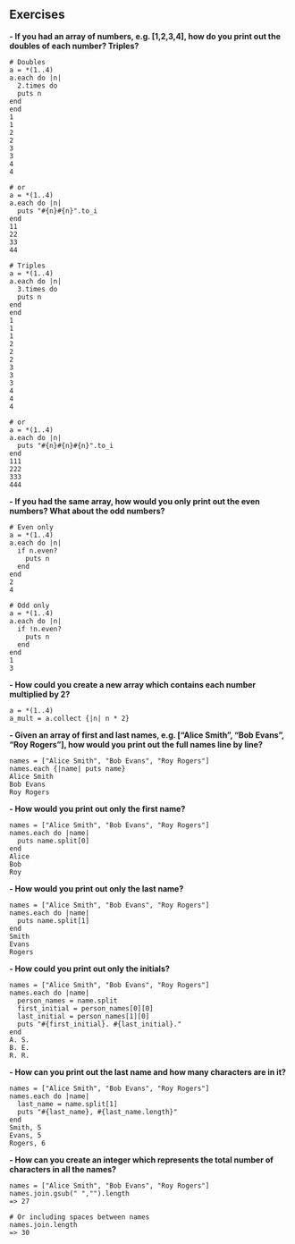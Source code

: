 ## Exercises

**- If you had an array of numbers, e.g. [1,2,3,4], how do you print out the doubles of each number? Triples?**
```
# Doubles
a = *(1..4)
a.each do |n|
  2.times do
  puts n
end
end
1
1
2
2
3
3
4
4

# or
a = *(1..4)
a.each do |n|
  puts "#{n}#{n}".to_i
end
11
22
33
44

# Triples
a = *(1..4)
a.each do |n|
  3.times do
  puts n
end
end
1
1
1
2
2
2
3
3
3
4
4
4

# or
a = *(1..4)
a.each do |n|
  puts "#{n}#{n}#{n}".to_i
end
111
222
333
444
```

**- If you had the same array, how would you only print out the even numbers? What about the odd numbers?**

```
# Even only
a = *(1..4)
a.each do |n|
  if n.even?
    puts n
  end
end
2
4

# Odd only
a = *(1..4)
a.each do |n|
  if !n.even?
    puts n
  end
end
1
3
```

**- How could you create a new array which contains each number multiplied by 2?**

```
a = *(1..4)
a_mult = a.collect {|n| n * 2}
```

**- Given an array of first and last names, e.g. [“Alice Smith”, “Bob Evans”, “Roy Rogers”], how would you print out the full names line by line?**

```
names = ["Alice Smith", "Bob Evans", "Roy Rogers"]
names.each {|name| puts name}
Alice Smith
Bob Evans
Roy Rogers
```

**- How would you print out only the first name?**

```
names = ["Alice Smith", "Bob Evans", "Roy Rogers"]
names.each do |name|
  puts name.split[0]
end
Alice
Bob
Roy
```

**- How would you print out only the last name?**

```
names = ["Alice Smith", "Bob Evans", "Roy Rogers"]
names.each do |name|
  puts name.split[1]
end
Smith
Evans
Rogers
```

**- How could you print out only the initials?**

```
names = ["Alice Smith", "Bob Evans", "Roy Rogers"]
names.each do |name|
  person_names = name.split
  first_initial = person_names[0][0]
  last_initial = person_names[1][0]
  puts "#{first_initial}. #{last_initial}."
end
A. S.
B. E.
R. R.
```

**- How can you print out the last name and how many characters are in it?**

```
names = ["Alice Smith", "Bob Evans", "Roy Rogers"]
names.each do |name|
  last_name = name.split[1]
  puts "#{last_name}, #{last_name.length}"
end
Smith, 5
Evans, 5
Rogers, 6
```

**- How can you create an integer which represents the total number of characters in all the names?**

```
names = ["Alice Smith", "Bob Evans", "Roy Rogers"]
names.join.gsub(" ","").length
=> 27

# Or including spaces between names
names.join.length
=> 30
```
